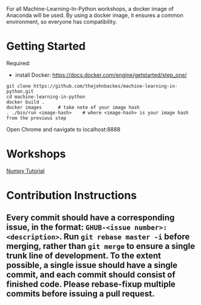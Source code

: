 For all Machine-Learning-In-Python workshops, a docker image of Anaconda will be used. By using a docker image, it ensures a common environment, so everyone has compatibility.

# Getting Started

Required:
- install Docker: https://docs.docker.com/engine/getstarted/step_one/

```
git clone https://github.com/thejohnbackes/machine-learning-in-python.git
cd machine-learning-in-python
docker build .
docker images      # take note of your image hash
. ./bin/run <image-hash>    # where <image-hash> is your image hash from the previous step
```

Open Chrome and navigate to localhost:8888

# Workshops

[Numpy Tutorial](tutorials/NUMPY.md)

# Contribution Instructions

## Every commit should have a corresponding issue, in the format: `GHUB-<issue number>: <description>`. Run `git rebase master -i` before merging, rather than `git merge` to ensure a single trunk line of development. To the extent possible, a single issue should have a single commit, and each commit should consist of finished code. Please rebase-fixup multiple commits before issuing a pull request.
